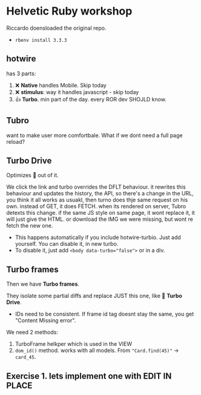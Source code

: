 # Helvetic Ruby workshop

Riccardo doensloaded the original repo.

* `rbenv install 3.3.3`

## hotwire

has 3 parts:

1. ❌ **Native** handles  Mobile. Skip today
2. ❌ **stimulus**: way it handles javascript - skip today
3. 👍 **Turbo**. min part of the day. every ROR dev SHOJLD know.

## Tubro

want to make user more comfortbale. What if we dont need a full page reload?

## **Turbo Drive**

Optimizes 💩 out of it.

We click the link and turbo overrides the DFLT behaviour. it rewrites this behaviour and updates the history, the API,
so there's a change in the URL, you think it all works as usuakl, then turno does thje same request on his own.
instead of GET, it does FETCH.
when its rendered on server, Tubro detexts this change. if the same JS style on same page, it wont replace it,
it will just give the HTML. or download the IMG we were missing, but wont re fetch the new one.

* This happens automatically if you include hotwire-turbio. Just add yourself. You can disable it, in new turbo.
* To disable it, just add `<body data-turbo="false">` or in a div.

## **Turbo frames**

Then we have **Turbo frames**.

They isolate some partial diffs and replace JUST this one, like 💨 **Turbo Drive**.

* IDs need to be consistent. If frame id tag doesnt stay the same, you get "Content Missing error".

We need 2 methods:

1. TurboFrame helkper which is used in the VIEW
2. `dom_id()` method. works with all models. From `"Card.find(45)"` -> `card_45`.

## Exercise 1. lets implement one with EDIT IN PLACE
